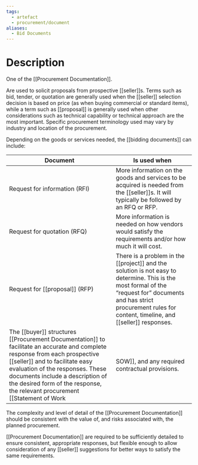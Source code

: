 ```yaml
---
tags:
  - artefact
  - procurement/document
aliases:
  - Bid Documents
---
```

# Description
One of the [[Procurement Documentation]].

Are used to solicit proposals from prospective [[seller]]s. Terms such as bid, tender, or quotation are generally used when the [[seller]] selection decision is based on price (as when buying commercial or standard items), while a term such as [[proposal]] is generally used when other considerations such as technical capability or technical approach are the most important. Specific procurement terminology used may vary by industry and location of the procurement.

Depending on the goods or services needed, the [[bidding documents]] can include:

| Document | Is used when |
| ---- | ---- |
| Request for information (RFI) | More information on the goods and services to be acquired is needed from the [[seller]]s. It will typically be followed by an RFQ or RFP. |
| Request for quotation (RFQ) | More information is needed on how vendors would satisfy the requirements and/or how much it will cost. |
| Request for [[proposal]] (RFP) | There is a problem in the [[project]] and the solution is not easy to determine. This is the most formal of the “request for” documents and has strict procurement rules for content, timeline, and [[seller]] responses. |
The [[buyer]] structures [[Procurement Documentation]] to facilitate an accurate and complete response from each prospective [[seller]] and to facilitate easy evaluation of the responses. These documents include a description of the desired form of the response, the relevant procurement [[Statement of Work|SOW]], and any required contractual provisions.

The complexity and level of detail of the [[Procurement Documentation]] should be consistent with the value of, and risks associated with, the planned procurement.

[[Procurement Documentation]] are required to be sufficiently detailed to ensure consistent, appropriate responses, but flexible enough to allow consideration of any [[seller]] suggestions for better ways to satisfy the same requirements.